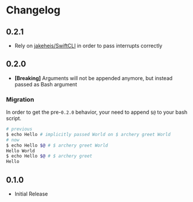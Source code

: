 # Changelog

## 0.2.1

* Rely on [jakeheis/SwiftCLI](https://github.com/jakeheis/SwiftCLI) in order to pass interrupts correctly

## 0.2.0

* **[Breaking]** Arguments will not be appended anymore, but instead passed as Bash argument

### Migration

In order to get the pre-`0.2.0` behavior, your need to append `$@` to your bash script.

```bash
# previous
$ echo Hello # implicitly passed World on $ archery greet World
# now
$ echo Hello $@ # $ archery greet World
Hello World
$ echo Hello $@ # $ archery greet
Hello
```

## 0.1.0

* Initial Release
